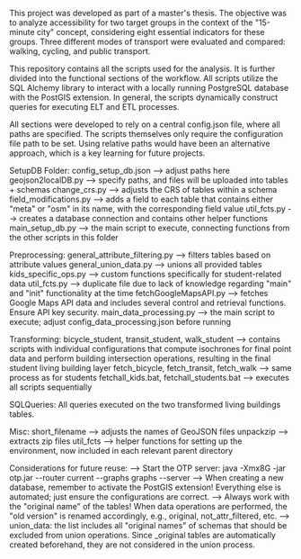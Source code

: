 This project was developed as part of a master's thesis. The objective was to analyze accessibility for two target groups in the context of the "15-minute city" concept, considering eight essential indicators for these groups. Three different modes of transport were evaluated and compared: walking, cycling, and public transport.

This repository contains all the scripts used for the analysis. It is further divided into the functional sections of the workflow. All scripts utilize the SQL Alchemy library to interact with a locally running PostgreSQL database with the PostGIS extension. In general, the scripts dynamically construct queries for executing ELT and ETL processes.

All sections were developed to rely on a central config.json file, where all paths are specified. The scripts themselves only require the configuration file path to be set. Using relative paths would have been an alternative approach, which is a key learning for future projects.

SetupDB Folder:
config_setup_db.json --> adjust paths here
geojson2localDB.py --> specify paths, and files will be uploaded into tables + schemas
change_crs.py --> adjusts the CRS of tables within a schema
field_modifications.py --> adds a field to each table that contains either "meta" or "osm" in its name, with the corresponding field value
util_fcts.py --> creates a database connection and contains other helper functions
main_setup_db.py --> the main script to execute, connecting functions from the other scripts in this folder

Preprocessing:
general_attribute_filtering.py --> filters tables based on attribute values
general_union_data.py --> unions all provided tables
kids_specific_ops.py --> custom functions specifically for student-related data
util_fcts.py --> duplicate file due to lack of knowledge regarding "main" and "init" functionality at the time
fetchGoogleMapsAPI.py --> fetches Google Maps API data and includes several control and retrieval functions. Ensure API key security.
main_data_processing.py --> the main script to execute; adjust config_data_processing.json before running

Transforming:
bicycle_student, transit_student, walk_student --> contains scripts with individual configurations that compute isochrones for final point data and perform building intersection operations, resulting in the final student living building layer
fetch_bicycle, fetch_transit, fetch_walk --> same process as for students
fetchall_kids.bat, fetchall_students.bat --> executes all scripts sequentially

SQLQueries:
All queries executed on the two transformed living buildings tables.

Misc:
short_filename --> adjusts the names of GeoJSON files
unpackzip --> extracts zip files
util_fcts --> helper functions for setting up the environment, now included in each relevant parent directory

Considerations for future reuse:
--> Start the OTP server: java -Xmx8G -jar otp.jar --router current --graphs graphs --server
--> When creating a new database, remember to activate the PostGIS extension! Everything else is automated; just ensure the configurations are correct.
--> Always work with the "original name" of the tables! When data operations are performed, the "old version" is renamed accordingly, e.g., original, not_attr_filtered, etc.
--> union_data: the list includes all "original names" of schemas that should be excluded from union operations. Since \_original tables are automatically created beforehand, they are not considered in the union process.
